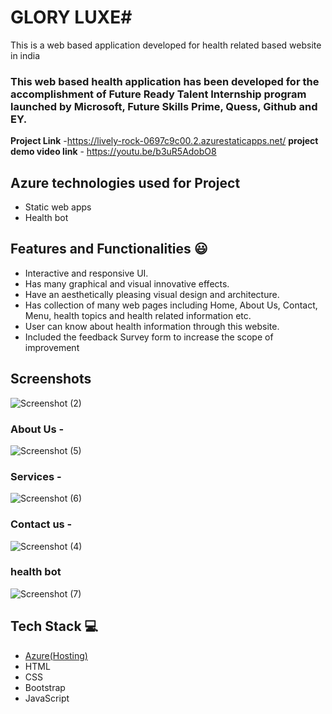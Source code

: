 # GLORY LUXE#

This is a web based application developed for health related based website in india

### This web based health application has been developed for the accomplishment of Future Ready Talent Internship program launched by Microsoft, Future Skills Prime, Quess, Github and EY.


**Project Link** -https://lively-rock-0697c9c00.2.azurestaticapps.net/
**project demo video link** - https://youtu.be/b3uR5AdobO8

## Azure technologies used for Project

- Static web apps
- Health bot

## Features and Functionalities 😃

- Interactive and responsive UI.
- Has many graphical and visual innovative effects.
- Have an aesthetically pleasing visual design and architecture.
- Has collection of many web pages including Home, About Us, Contact, Menu, health topics and health related information etc.
- User can know about health information through this website.
- Included the feedback Survey form to increase the scope of improvement 

## Screenshots




   ![Screenshot (2)](https://user-images.githubusercontent.com/109970532/203534527-fa7ff2e6-55e0-47ce-930c-f3050c228856.png)


### About Us -


![Screenshot (5)](https://user-images.githubusercontent.com/109970532/203534644-f192cad0-f22b-4ce2-a74e-f71db36d2e1d.png)

### Services -

![Screenshot (6)](https://user-images.githubusercontent.com/109970532/203534903-8d351941-b467-4c56-acc8-388bb3a679c5.png)


### Contact us -


![Screenshot (4)](https://user-images.githubusercontent.com/109970532/203534679-c2f9ee0e-1448-4765-a21d-f9259f47662e.png)


### health bot


![Screenshot (7)](https://user-images.githubusercontent.com/109970532/203535059-f1cad6bc-20b5-4e9b-ae79-3995ba2a4ecb.png)


## Tech Stack 💻

- [Azure(Hosting)](https://azure.microsoft.com/en-in/features/azure-portal/)
- HTML
- CSS
- Bootstrap
- JavaScript
